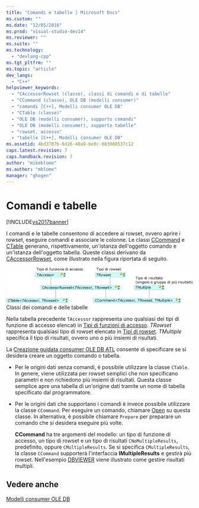 ```yaml
---
title: "Comandi e tabelle | Microsoft Docs"
ms.custom: ""
ms.date: "12/05/2016"
ms.prod: "visual-studio-dev14"
ms.reviewer: ""
ms.suite: ""
ms.technology: 
  - "devlang-cpp"
ms.tgt_pltfrm: ""
ms.topic: "article"
dev_langs: 
  - "C++"
helpviewer_keywords: 
  - "CAccessorRowset (classe), classi di comandi e di tabelle"
  - "CCommand (classe), OLE DB (modelli consumer)"
  - "comandi [C++], Modelli consumer OLE DB"
  - "CTable (classe)"
  - "OLE DB (modelli consumer), supporto comandi"
  - "OLE DB (modelli consumer), supporto tabelle"
  - "rowset, accesso"
  - "tabelle [C++], Modelli consumer OLE DB"
ms.assetid: 4bd3787b-6d26-40a9-be0c-083080537c12
caps.latest.revision: 7
caps.handback.revision: 7
author: "mikeblome"
ms.author: "mblome"
manager: "ghogen"
---
```

# Comandi e tabelle
[!INCLUDE[vs2017banner](../../assembler/inline/includes/vs2017banner.md)]

I comandi e le tabelle consentono di accedere ai rowset, ovvero aprire i rowset, eseguire comandi e associare le colonne.  Le classi [CCommand](../../data/oledb/ccommand-class.md) e [CTable](../../data/oledb/ctable-class.md) generano, rispettivamente, un'istanza dell'oggetto comando e un'istanza dell'oggetto tabella.  Queste classi derivano da [CAccessorRowset](../../data/oledb/caccessorrowset-class.md), come illustrato nella figura riportata di seguito.  
  
 ![CCommand e CTable](../../data/oledb/media/vccommandstables.gif "vcCommandsTables")  
Classi dei comandi e delle tabelle  
  
 Nella tabella precedente `TAccessor` rappresenta uno qualsiasi dei tipi di funzione di accesso elencati in [Tipi di funzioni di accesso](../../data/oledb/accessors-and-rowsets.md).  *TRowset* rappresenta qualsiasi tipo di rowset elencato in [Tipi di rowset](../../data/oledb/accessors-and-rowsets.md).  *TMultiple* specifica il tipo di risultati, ovvero uno o più insiemi di risultati.  
  
 La [Creazione guidata consumer OLE DB ATL](../../atl/reference/atl-ole-db-consumer-wizard.md) consente di specificare se si desidera creare un oggetto comando o tabella.  
  
-   Per le origini dati senza comandi, è possibile utilizzare la classe `CTable`.  In genere, viene utilizzata per rowset semplici che non specificano parametri e non richiedono più insiemi di risultati.  Questa classe semplice apre una tabella di un'origine dati tramite un nome di tabella specificato dal programmatore.  
  
-   Per le origini dati che supportano i comandi è invece possibile utilizzare la classe `CCommand`.  Per eseguire un comando, chiamare [Open](../../data/oledb/ccommand-open.md) su questa classe.  In alternativa, è possibile chiamare `Prepare` per preparare un comando che si desidera eseguire più volte.  
  
     **CCommand** ha tre argomenti del modello: un tipo di funzione di accesso, un tipo di rowset e un tipo di risultati `CNoMultipleResults`, predefinito, oppure `CMultipleResults`.  Se si specifica `CMultipleResults`, la classe `CCommand` supporterà l'interfaccia **IMultipleResults** e gestirà più rowset.  Nell'esempio [DBVIEWER](http://msdn.microsoft.com/it-it/07620f99-c347-4d09-9ebc-2459e8049832) viene illustrato come gestire risultati multipli.  
  
## Vedere anche  
 [Modelli consumer OLE DB](../../data/oledb/ole-db-consumer-templates-cpp.md)